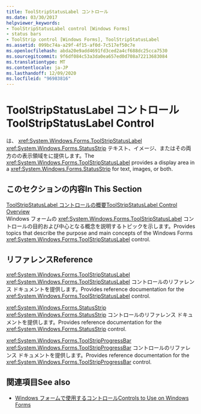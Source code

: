 ```yaml
---
title: ToolStripStatusLabel コントロール
ms.date: 03/30/2017
helpviewer_keywords:
- ToolStripStatusLabel control [Windows Forms]
- status bars
- ToolStrip control [Windows Forms], ToolStripStatusLabel
ms.assetid: 099bc74a-a29f-4f15-af0d-7c517ef50c7e
ms.openlocfilehash: abda20e9add4691fd3ced2a4cf688dc25cca7530
ms.sourcegitcommit: 9f6df084c53a3da0ea657ed0d708a72213683084
ms.translationtype: MT
ms.contentlocale: ja-JP
ms.lasthandoff: 12/09/2020
ms.locfileid: "96983816"
---
```

# <a name="toolstripstatuslabel-control"></a><span data-ttu-id="cfe29-102">ToolStripStatusLabel コントロール</span><span class="sxs-lookup"><span data-stu-id="cfe29-102">ToolStripStatusLabel Control</span></span>
<span data-ttu-id="cfe29-103">は、 <xref:System.Windows.Forms.ToolStripStatusLabel> <xref:System.Windows.Forms.StatusStrip> テキスト、イメージ、またはその両方のの表示領域をに提供します。</span><span class="sxs-lookup"><span data-stu-id="cfe29-103">The <xref:System.Windows.Forms.ToolStripStatusLabel> provides a display area in a <xref:System.Windows.Forms.StatusStrip> for text, images, or both.</span></span>  
  
## <a name="in-this-section"></a><span data-ttu-id="cfe29-104">このセクションの内容</span><span class="sxs-lookup"><span data-stu-id="cfe29-104">In This Section</span></span>  
 [<span data-ttu-id="cfe29-105">ToolStripStatusLabel コントロールの概要</span><span class="sxs-lookup"><span data-stu-id="cfe29-105">ToolStripStatusLabel Control Overview</span></span>](toolstripstatuslabel-control-overview.md)  
 <span data-ttu-id="cfe29-106">Windows フォームの <xref:System.Windows.Forms.ToolStripStatusLabel> コントロールの目的および中心となる概念を説明するトピックを示します。</span><span class="sxs-lookup"><span data-stu-id="cfe29-106">Provides topics that describe the purpose and main concepts of the Windows Forms <xref:System.Windows.Forms.ToolStripStatusLabel> control.</span></span>  
  
## <a name="reference"></a><span data-ttu-id="cfe29-107">リファレンス</span><span class="sxs-lookup"><span data-stu-id="cfe29-107">Reference</span></span>  
 <xref:System.Windows.Forms.ToolStripStatusLabel>  
 <span data-ttu-id="cfe29-108"><xref:System.Windows.Forms.ToolStripStatusLabel> コントロールのリファレンス ドキュメントを提供します。</span><span class="sxs-lookup"><span data-stu-id="cfe29-108">Provides reference documentation for the <xref:System.Windows.Forms.ToolStripStatusLabel> control.</span></span>  
  
 <xref:System.Windows.Forms.StatusStrip>  
 <span data-ttu-id="cfe29-109"><xref:System.Windows.Forms.StatusStrip> コントロールのリファレンス ドキュメントを提供します。</span><span class="sxs-lookup"><span data-stu-id="cfe29-109">Provides reference documentation for the <xref:System.Windows.Forms.StatusStrip> control.</span></span>  
  
 <xref:System.Windows.Forms.ToolStripProgressBar>  
 <span data-ttu-id="cfe29-110"><xref:System.Windows.Forms.ToolStripProgressBar> コントロールのリファレンス ドキュメントを提供します。</span><span class="sxs-lookup"><span data-stu-id="cfe29-110">Provides reference documentation for the <xref:System.Windows.Forms.ToolStripProgressBar> control.</span></span>  
  
## <a name="see-also"></a><span data-ttu-id="cfe29-111">関連項目</span><span class="sxs-lookup"><span data-stu-id="cfe29-111">See also</span></span>

- [<span data-ttu-id="cfe29-112">Windows フォームで使用するコントロール</span><span class="sxs-lookup"><span data-stu-id="cfe29-112">Controls to Use on Windows Forms</span></span>](controls-to-use-on-windows-forms.md)
